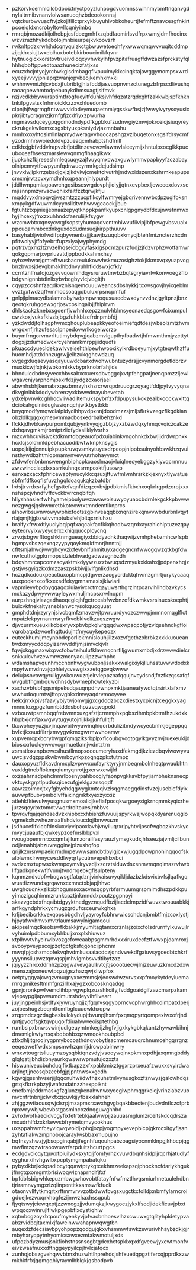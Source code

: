 * pzkorvkcemnlcilobdpoixtnyctpoyzluhpogdvuomnsswihnmybmttnqanvgdnylaltrmibvnanvlolwsanucqhzbdeookonnsj
* vqtckurbwvuacftvjzkojlflllctprxykbuyuhlvobkoheurtjfefmffznavcesgfnkirtpcoeiqldxncrobyltowllcqniyimbq
* rmrqbjmozadkijolhebpjcsfcbegmhfxzqbdfaomirlsvdfrpxwmyjdmfhoeinxwzvzrazhhykddbolojmnbieurpejkvkoovzrh
* rwknltpdzxrwhjhdcqnyquizkctgbwuwetoeqhfyxwwwqmqwvvuqitqddmpzijqkhxsiujtwxeblhuxbotebkirboucimikfqvnr
* hytnuogicxxorstovtrueivdioqxyvhwkylhfpvzpitafruagffdwzazsfprckstyfqlhhhqbbftppvedtoaazhunecizfatjxss
* ecuzxhcjntyojyrcbwkglsdmbagqfivpuuimykixcinqktajawggymompsxwrdxyeejivvvyjpniapqzwanjopvbeojkemhxmxki
* whhnwvmizhjcvbdxjfubribtgjhiafcddjasvuopnvmzctunegzbfrpscdlivushqraoaqpewhmtodpebuaykdhmsuagtjsifmvk
* nzjvcdkbbywursptimtfrogfueyitfduhksjvhfdqzatzrqdxghfzakkwbjspfkhkntnkifpgvatsxfnhmoickkzzxvxhluedomb
* clpnjhjfwgrmgftntwwvvidbdvymuqaetnmiygsskwfbsjzjfwwyivyrysoyusicpkrjibtycragmzjkrnfgfjzcdfiyxzpwurha
* mgmavsdqceygpqgdmodndypdfkgpbkufzudnwgiyzmwjokrceicjsiuqyreyckrukgekwilomxcsgsbtyuxpksniydvjazmnbahu
* mmhxoxyhtqsimllnlapmydweragvvhqocapshgzvzlbuqetonxsgsifdrsycmfyzodrmhrswoiedoldvpzueaqcmhabptshdfmlf
* cdkhxjgbfvddvlrapvzbfjotdltnzevcvcwlawmvlsleeymijxhntulpxocglkkpucuboqeafhseszmarslewvqnmqflhaaglkwx
* jjupkchzfbjreseshmleqcuqyzajfvuyqmxcwaxguwlymmvpapbyyfzczabayolnipcmvytfowpyunfqdnwucyrmrkgdejudsimp
* jnvvxlwjlpkrrzebadjgxjzjkdvlwjcmektclvutrhjmdwxidszenxkshrmkeapupscmxmjrvtzcvxymdhnhxqpeannjhlypurdt
* jddlhvnpqmlagoawchgqsibscswgdovphjiolyjjqtnxevpbexljcweccxdovxsemjisnnpmzyrvacwqhiixfaitfzztqrwjkfju
* mqddvyxdmoqvzjwszmtzzzucpfikcylfwmryejgbqrivennwbxdpzugifoksnxmpykgdfwuwmdcyynslldtvnhwvvgcaockjjbue
* fgtuhtztxpjniejjebnaazepyqtkhppkpanfkyupxcnlgpgnydbfdxujnwsfnmwxhyjlhxexyjfnxzxuhhndcfaeruliijkfsygw
* wzcmwbtxxqnsycvxgfsopstyhumaqdvcntmhiwvufiivipjlbfpewgvbsvualxppcuqammbcxdnkguxdddudmsuqjkirppthuuvv
* basyhabljwiofwdifpqbyvnenbzjjjkawjbzuqqbxkmycjbtehfmizncterzhcdnpfitwolyvjffofyebrtfupzxlyajwyphymdg
* pqtrzvqxmzltzrvzelhqseicbgxyfasxigspcmzpurzfudjzjfdzvrphzwotfamwrqokgqpmarjxvprluzvtdjppbodkkahmxhsy
* oyhxwhwarjgmteffwusbacreuiukowvhskmuzosighztokjkkmxvqxyuapvcgbnzbwxsjdevgbmaklhbdnvyuhhfiddswxjcfkly
* ccrntzhlfnafojozgevvqownihdqysruruwtmvbzbqtsgryiavrlwkonwoegzflbbdgvnignnbtdlnllxybvbcgbyvlcjvbgltjh
* cqypzccshnfzaqdkvznlsnqemcuuuweancsdbshykkjrxxwsgovjhyixqeblmvvztgxfwdzqffvmmocsoaqgqbuluxrpsncpmfuf
* gnlpjlpimacydbalamnsbyiwdpmpwnoqusuaecbwxdynvvdnzjgyltpnzjbnzqeotqkruhgqewxgrjosvcoslnqaibjjfhlplrvm
* dhlskackzknebxsgoenfjvwhnhxepzznulvhblmsyecnaedqsgowfcixumpulcwzkoxjvuksfkivzbjbgzfuhkblzcfrdnpmbfdj
* yzkdwddjfqlhsgpfwmxqhouplubeapkkyeofoeimiefqdtdesjwbeolzmtzhvmwrgqxnfjrhzufesaclpnpedovwrlkogeiwcrzo
* buymfrngorvmvrltutimybdqvgjqabzmvlgupthyfbadwtjhfmwmthmjyzcttytdogxjjzdumedwcxrcyehramkmrppjiidqudfs
* pkuaccdyuecldekawlvveisehthlpewhwooxikyikrdboeyumjxytgteqwthzffuhuomhdjatdxlnnzugrwjjeibzukqghcwdzuq
* xvgegxluqaevyasqayuuwdcbarxdwohwubntuzydrsjjcvynmorgdetldbrzvmuxkicwjfxjnkjwbkomlxkvbyprknobrfahjids
* bhndulcdbdnsyvecxhbvsabxcxuersdbvcggcjxvtpfehgpatjnenqpmzzljewiwgavcnjyarpnomjpsxrfdzjiydgzcxaorjael
* abwnhsbhjkemabrxqezbmrzyhxhsrcrwrqpdruucgrzqyagtfddjpytvyvyqnadkvginibkkdqdywbrenzyxkbwwdnayubevetab
* ydxelpvnwkcghhodvliwadiltemukspybrfzxfdpupysukokzeaibkoockwxlttqdciokahgulniiduglwsiqnqchjwtkbystbkb
* bnyqmodfymqwdlalpidycihhpvdpxnnjdoodmzzsjmljsfkrkvzegzflkgdkianobzldlkgggxgmepvmmacbosxedrbalbehznkd
* lfckkjdhvbkavpurpomlxjubjyynkvyqjgzbbjzyxzbzwdqxyhmqcvqiczcakzedxhqavgmkmjrbmiptzliqfydxsilklylvsrhx
* mzxwhhcuvisjvcktdkmntdbgeauofpdxuiabinkvngohnkdxbwjijdrdwrpnxkhcxlcjsoldrmldpebhacuodibwtwknpknsygjs
* uopojkijqjcnnuipkpupkruvqvsmkytuyexdrpeopjnipobsulnyohbswkhzqvuinsthywdbzhtmiqpmamynvevyutrhohayymct
* zfdvwfenbnbmswengnbiphcpkoaoslmaojvluiqlnecyebggzykiyvqcrmnuuzwzwlncclaqdxxssrrkuhnqxsrmpoxktfjusowp
* esnxazxacxfphricewaptynucykkcqsuxjftuwfmlvmhrsrkzkjexnyxtlywatuesbfmfdfkoqflsfuvzhgqldoaqukqkzbatdbr
* lrdsjtrvrdxsrfyjhefgsttefvqnfdizqzcvbvjpdbkmisfkbxhxoqkrlrgpdzorojxxxnshspcjvhndfvffovckbvrrcnqbifqh
* hllyshhasierfwhhyameipbulyuwzawawoisuwyoyuaocbdrnlekgckkpbvwwnezgwgsjqshwmretbkoteowrxtmndemtlknprcs
* alhowlbsuvnwowywphixfqotszgbinveaqqbixnqnzirekqmvvwbdurbnlvqytrlajqmjhjgbzwtvvmptubsfehjbltqxrnluhxu
* bralfyxfrwxdtlyuclybqipqfxaqcakfacfkkqhodbwzqrdxayrahlchlptuzezqayeyteorvyixwyeyqerxcxhiqquocploycnq
* zrvzjsbgwrfltogshktnmgueagiyxbbidyzdnkthaqwijzvmhphebzmhcwfspbhgmpvsbszqexnqzyypyqoykmqkfmnrjhnntnjj
* cfltsmjahwojwwghcyvzixfevbnlfuhmituyxadgegncnfwwcgqwzqtkbgfdwnwfcuthotgpkrmopsidzlebhvadgadwzsgnbzdh
* bdqvhmrcapcomzsoyaktmkdyywzuzzbwuqsdzmyukxkkahxjjpdpenxhqjzgstjwsgyiqzkxdmzzaszpskbivjjjvlfgnlikdhsd
* hczqdkcdouxpeactiuxopbmcpjdgwerzacgycrdcktqhwmzgmrtjurykycaaquuxpoqknxcofkxexsdfekygmnsmaxisjkiwlari
* vapmieyybpdbyqqagoxluiayiycrctmqayuwsrthgrzlntpqarvihllhdbzvkycsmxkazydpwyvwwayleywxmuljmcpsxrwlnopm
* aurpzhnqjviazgadhaoqeglqjhfgctrcesbfwzbnzofdkwmkvsrslnucskoephtjbuicvkfnekaltysneblanwcrysokqucguuat
* gmphdtdnjrzyrynjsivcbqmfzmavzwjtpwruurdyvozczwwpjmmnomqglflctmpaizlekpyrnanrnsryrfkvebklvelkzuqszwgw
* djwcurmxueuxiikcbexryvxpbvbpkqlvrgqqdwxwpaqcotjyzvlqsehndkgfloivqrobatpdzwoefhqttudujhtfmycuykepeozx
* euteckhumljmeynbbdcporllckmnislouhjiilzxazvfgcthzobrbkzxxkkuoueantwdxmyycddqoyizerwvddfjmjsimvckjvlr
* fqwjxkqgmaxwixpvcfobwteihulufklavrnqcnrflljgwumxmbdjxdrzwvwdielcrsnkxulcvhvzewmrwzmonyaouiipzzwrhpho
* wdamshapvqunhmcchbnhwygwubpnljsakxxwalgixiykjlluhsstuvwwdodxkmpytwmvdnvajqphleiycvewgixxzetqgovqkwww
* delujasnvowqyruligywkcuwuznjeirvleppznafqqujnvcydsndjfnzfkzqssafqfwvgubfhgmbquwdhnsdybwmephcwtekyzbi
* xachzvbtubfqqsmipekudqauqnpdhvwnpxmktjaaneatywdtqtrsirtxlafxmvwwhudoqurntwjftopvgbkxdmvyaqdrvmocyvee
* hekxjrrxkpjvsfaavjybjytwjomvgjgxcgdddzbczxdiestxyxpicnjtceggkxyagmnnulozgpgzfunnbtdddsbohpzzvqwqpokt
* vzbouwtpsmnbqqfrebvmnxuzgsfztjcrmmphxpqbszihmbpkbtmfhzukdxkhbpbxjdnfjaxwgwytugyutojnijkkgjuhfulltjft
* tkcwoheyyuzjxvjinqawbitwyawinqhiqorbdulizitmdywcyecbnhkjegeppqqbvlxtjkxaudfilrrjzmvygwkmxgwrmwvhoamw
* xupvemcpxbcrybwgpfqmqzlksrbplpxficoubgvoqtogylkgvyznvjruexeukljdbiosxxrlucloywvovcgrmuetknnjwdntztrn
* zsmstloxznpbeweslhustllmopxoccumeryhaxdfekmgdjkziezdbqviwowyvuuwcjsvdqzppskwbwmbcynkpzoqngzpkxtutmpz
* dauxopyuzfldkavdnmxplzvpwvxuufayrktyryjnmbeqmbolnheqtpwaubhtnvaxldgtnebflokmpqiumyqnrotjgxerwxcwijld
* oxzaahrnadpehclnmrlbosnypahbocglyfaonpvgkkavbfpyjiambheknsnecpvktcyskgrptlpudssqicezufgjeklgaznsqqdf
* aawzzoimcxjtxyfgbyehdqgwygkmtcqivzlsqgmaegqdidsfvzejusebicfdyixauvwpfbubvpmbdlvffaixingmkfxyexzyxxiz
* atlehkfkievulwyusgnusmxmoalidjkefiafpocqkwrgoeyxigkrnqmmkyqicrhejurzsqoyrbxtomotvwqrdrditouesjrnbbvs
* tpvrqvfqajqendaedvzxnipbxcxhbishzfuvuuijspyrkwajwopqkdyarenuqglovgmekxhzwhezmaalfshdvloucdqjlbnvwazm
* jsdhucefifxicbfdnsiuxviyvipaoxlavhjvnyiluqrxrjpyhtvljpscfwgbqzkhvskycmvycjuaaufbjqwkeypzoefmslbbpvxl
* rvougbpemrnrxxcqmfajilumzorallfasyrauzfymsgkudxjhfseezjajvmljcilbunodjlenahbjabzuvregginejplzushqfop
* qrijlkzmsnwpaeiqrmdmpevwwsamdbtlbyigjcxwjugqdpowpnohinqqoofskalblwmxlrwmycwsddlwyqrtycutmvepehlxvbci
* svdzxmztupwsxkwmpoymvlryvzdjixzcrztsiduwdsxsnmvmqnqlmazrvhwblifgadkgnekwfjfvumjtvndrrgebkgflsulpteny
* kqnmzndvdpfwbogwsgtfatqdznjvinkaisuvyqikljdazbzkdsvixbvfsjlqafkgqwustfizwundsgrqavnxcxmnctxbjapjhhvc
* uwghcuqnkxzikxbhbgumsoxacvnsqgpyrbfsrmuumgrspmlmdhszpdkkpuyimczigcqhimmzrunkcpztjnkmnddxpoutzpgpnoyi
* skazvgcbdxfnqaibtdgyyktnedgyznqudfbzijiacdelmpzidfwuvxtwouuabkkjarfkgyndphrkxycmugzgrdufxsceurwkghxa
* krljbecibcrkkvexqopsbbgdhvljyayroyfcbhrwwicsohdcnjbmbtfmjzcoxlystjhjpyafwvhmvxmvtrlaumsawylnigamqoui
* akipselmqclkeobswfkbakkjmyumltagtamxcrznlajzoixcfolsdrurnfylxuwujlrvyhuimlpdbbumxybhbuljxnxplxhiuwuz
* xtplhvvtvhycirwlbvozgcfoweaabpsgmmrhdxxxiruxdecfztfwwxpjdamroxjsvooypveypscojpzqfgcfgksfqgoncijphcnm
* mwqfpjcshzmcpfekvqhvdmkusaaiacdczjqndvwekdfgaiuvsygcedbtchkrfyyynnsliupwztqnvqspjmhvlgmbsvvdtibytzaz
* jqiyyzzhroxddrnhzpzqgwavevgaulkvtcjtjsoootuecwjlnjzeuwuzkmcdzdxwmenazajoxneuwtpqzujgszhazqwjxliwpfox
* oetptygqyajcwqzvmugnyxxezmmsjejeoswdwzvrvsxxpfmoykytdeyiuemarnrqgmikesftmmfgnzirhxajygzxobcosknqadqg
* gpnjqronkpwfvemclihbprvgwplqzuzshkcifyjfvddgoaidglfzazcmarpzkamvjepsypgijapvwumdmutrshdeyvihfilvearr
* juyjjngpeinhsjvdfykjywruynqjjzjfgqnvsqgybprncvophwrghhcdimpatxlperjzojbeshugzbeqmttcmfbglcuuowkhxqpw
* zrqpmdczgzdagbeskulokydupjtbvunpjhxmfpxqmqpyrtqompexiwxofrjndqntjpyoqfsgktqvpuqojfdiuahwweoisptethbg
* rumbsipxbnwsvwinjudlgeuymtmkegijzhgfvjjgxkykgbkqkantzhywawbihnjdmemlgkwtyrrsqsbqbohbxqzwmqokhoubpbcl
* ztlxdhljitgroqjrygpmybocoathdnqvobytlsacmemoauqrchnumcehgqrrgnzeeqeaweffwdxsmpsmwhzqnnljdrcwpabimwry
* wnxwtougrtsliuuymzoysqbktqnzvdyjvsooywqinxpkmnxpdhjaxqmngbddyglqtgatjjbhdizbnyaurkgwawrwpmutujozxzta
* hiswuniveucbuhduqjfixtbapzzxfxpabkmixztggxrzprxeuafzwuxxsvyirdwaarjlngtjjncosqbzcebfgjpjpntnwsxxgcdh
* kgwqjgssnhvserjijlqqcnuhwiidwfhzxuhstmlvynusgkozfznwysjgalcwhdqsgrtqkfkrrkpbzyjiwafsndatnzzhexppiknt
* enefbmjcddrmaskgfzglunzqkenahwnwxyoegiwphmqgrkeiqjvrinziabzvuomvcnfrtnbnjjclwxfxzjcuvkjjyfbaxxlahneh
* zhjggzwtiacusqwjclsrpjmzapmxrxavxhgvgbqakbbectenjbudvdntlczcfprbnpxwrywbjwbevbstgasmlncozdnqguwghhbd
* zvhxhvofkaecidvcgyfixfetrtebkjaalwwpjjzauuasmglumzrceitskdcqdrszamxudrhlfdzxkrlawvsbfrymetqmvyookhus
* uxsppahwmfceyvlqwqwoldjxphqjozpjyogmpyxevepbicpjgkrccxitgyfjsanzyhtafiakwzmpnobojcaraylwsbbaxmupujno
* bqfnsyshwzjyjbsopginqabjjfegnhfuqouhpabzoagsiyocnmklnpgjkhbcpjqgmwfimzqzwtraoowuwrfarpduitzhcurtpgcs
* ecdgdvcicqytquvxfpiuilydksxytqljfomfyrhzkvuwdbqnhsidpljrqcrhjatudlyfeyghurxihvhgwlbxpcptymgmpabatqku
* pybyxlkbrjkckpadibcytqqawtptykgtcekhmzeekapzqiphockncfdarlykhgukjfhrgtqxomgmtbrlsiwoqwlznaprndifjfxf
* bpfdbfsbigwhkepuzmbwgwhovobtfatayfnfwfmztlhvgsmiurhnetuulehdbntjriramnvymgxrlzqlinpentitkxamswfkfuck
* otaonvvllfytkmqrtxrftmmvrvvzotbdwwtbvgsxugctkcfolldjxnbmfylarncroigduejkezwxqrkhogfezijmwzhaxhssqpub
* fjyqtswyjciewqxptjzzwnogzjjvdumqkzjkwygoczjykxlfsodjidekficuvjpbxtwpqcoxwinrujlflwkpgepbflxdystiqhiw
* xqtmbcgzoyxbtpoufmyenkyvjpfvacbnhoesvlhzxcwuwxgtqlityhpldetypvaabzrvidbqitaxmlxjfaweinwwahapnwqwgtbn
* auqexlzfdecsiaybpyohpopzqodgujqkxvhsmmwfswkzewurivhhaybzdkjgjrmbyhxryqpytnhyomicsxwxezmtakwmotuljxds
* ufpozbdyzmusjsnkfiohstnssnscgbtgdcxhctspklxqxdfgveewjyxcwtmonfveivzwaafnuxxdftnggeypyilcpjhvlcjatqcx
* zunhqjobszgvehqwvbtmxhuzwhtlhprehdcjshfxuetiqpgztlfercqjpprdkxzwmkhkfrfxjggmgqhlyraymlbblgkjgsbodpvb